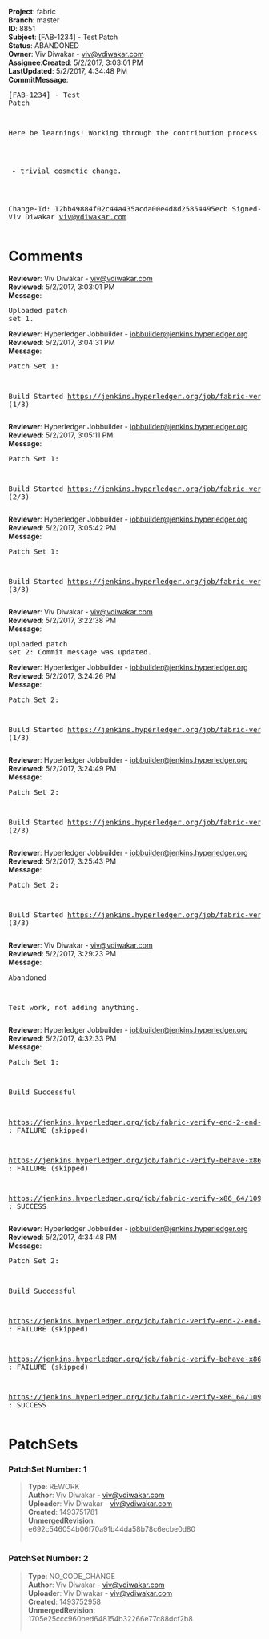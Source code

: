 <strong>Project</strong>: fabric</br><strong>Branch</strong>: master<br><strong>ID</strong>: 8851<br><strong>Subject</strong>: [FAB-1234] - Test Patch<br><strong>Status</strong>: ABANDONED<br><strong>Owner</strong>: Viv Diwakar - viv@vdiwakar.com<br><strong>Assignee</strong>:<strong>Created</strong>: 5/2/2017, 3:03:01 PM<br><strong>LastUpdated</strong>: 5/2/2017, 4:34:48 PM<br><strong>CommitMessage</strong>:<br><pre>[FAB-1234] - Test Patch

Here be learnings!
Working through the contribution process
  - trivial cosmetic change.

Change-Id: I2bb49884f02c44a435acda00e4d8d25854495ecb
Signed-off-by: Viv Diwakar <viv@vdiwakar.com>
</pre><h1>Comments</h1><strong>Reviewer</strong>: Viv Diwakar - viv@vdiwakar.com<br><strong>Reviewed</strong>: 5/2/2017, 3:03:01 PM<br><strong>Message</strong>: <pre>Uploaded patch set 1.</pre><strong>Reviewer</strong>: Hyperledger Jobbuilder - jobbuilder@jenkins.hyperledger.org<br><strong>Reviewed</strong>: 5/2/2017, 3:04:31 PM<br><strong>Message</strong>: <pre>Patch Set 1:

Build Started https://jenkins.hyperledger.org/job/fabric-verify-end-2-end-x86_64/2526/ (1/3)</pre><strong>Reviewer</strong>: Hyperledger Jobbuilder - jobbuilder@jenkins.hyperledger.org<br><strong>Reviewed</strong>: 5/2/2017, 3:05:11 PM<br><strong>Message</strong>: <pre>Patch Set 1:

Build Started https://jenkins.hyperledger.org/job/fabric-verify-x86_64/10998/ (2/3)</pre><strong>Reviewer</strong>: Hyperledger Jobbuilder - jobbuilder@jenkins.hyperledger.org<br><strong>Reviewed</strong>: 5/2/2017, 3:05:42 PM<br><strong>Message</strong>: <pre>Patch Set 1:

Build Started https://jenkins.hyperledger.org/job/fabric-verify-behave-x86_64/5057/ (3/3)</pre><strong>Reviewer</strong>: Viv Diwakar - viv@vdiwakar.com<br><strong>Reviewed</strong>: 5/2/2017, 3:22:38 PM<br><strong>Message</strong>: <pre>Uploaded patch set 2: Commit message was updated.</pre><strong>Reviewer</strong>: Hyperledger Jobbuilder - jobbuilder@jenkins.hyperledger.org<br><strong>Reviewed</strong>: 5/2/2017, 3:24:26 PM<br><strong>Message</strong>: <pre>Patch Set 2:

Build Started https://jenkins.hyperledger.org/job/fabric-verify-end-2-end-x86_64/2527/ (1/3)</pre><strong>Reviewer</strong>: Hyperledger Jobbuilder - jobbuilder@jenkins.hyperledger.org<br><strong>Reviewed</strong>: 5/2/2017, 3:24:49 PM<br><strong>Message</strong>: <pre>Patch Set 2:

Build Started https://jenkins.hyperledger.org/job/fabric-verify-x86_64/10999/ (2/3)</pre><strong>Reviewer</strong>: Hyperledger Jobbuilder - jobbuilder@jenkins.hyperledger.org<br><strong>Reviewed</strong>: 5/2/2017, 3:25:43 PM<br><strong>Message</strong>: <pre>Patch Set 2:

Build Started https://jenkins.hyperledger.org/job/fabric-verify-behave-x86_64/5058/ (3/3)</pre><strong>Reviewer</strong>: Viv Diwakar - viv@vdiwakar.com<br><strong>Reviewed</strong>: 5/2/2017, 3:29:23 PM<br><strong>Message</strong>: <pre>Abandoned

Test work, not adding anything.</pre><strong>Reviewer</strong>: Hyperledger Jobbuilder - jobbuilder@jenkins.hyperledger.org<br><strong>Reviewed</strong>: 5/2/2017, 4:32:33 PM<br><strong>Message</strong>: <pre>Patch Set 1:

Build Successful 

https://jenkins.hyperledger.org/job/fabric-verify-end-2-end-x86_64/2526/ : FAILURE (skipped)

https://jenkins.hyperledger.org/job/fabric-verify-behave-x86_64/5057/ : FAILURE (skipped)

https://jenkins.hyperledger.org/job/fabric-verify-x86_64/10998/ : SUCCESS</pre><strong>Reviewer</strong>: Hyperledger Jobbuilder - jobbuilder@jenkins.hyperledger.org<br><strong>Reviewed</strong>: 5/2/2017, 4:34:48 PM<br><strong>Message</strong>: <pre>Patch Set 2:

Build Successful 

https://jenkins.hyperledger.org/job/fabric-verify-end-2-end-x86_64/2527/ : FAILURE (skipped)

https://jenkins.hyperledger.org/job/fabric-verify-behave-x86_64/5058/ : FAILURE (skipped)

https://jenkins.hyperledger.org/job/fabric-verify-x86_64/10999/ : SUCCESS</pre><h1>PatchSets</h1><h3>PatchSet Number: 1</h3><blockquote><strong>Type</strong>: REWORK<br><strong>Author</strong>: Viv Diwakar - viv@vdiwakar.com<br><strong>Uploader</strong>: Viv Diwakar - viv@vdiwakar.com<br><strong>Created</strong>: 1493751781<br><strong>UnmergedRevision</strong>: e692c546054b06f70a91b44da58b78c6ecbe0d80<br><br></blockquote><h3>PatchSet Number: 2</h3><blockquote><strong>Type</strong>: NO_CODE_CHANGE<br><strong>Author</strong>: Viv Diwakar - viv@vdiwakar.com<br><strong>Uploader</strong>: Viv Diwakar - viv@vdiwakar.com<br><strong>Created</strong>: 1493752958<br><strong>UnmergedRevision</strong>: 1705e25ccc960bed648154b32266e77c88dcf2b8<br><br></blockquote>